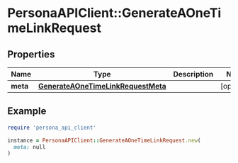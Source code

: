 # PersonaAPIClient::GenerateAOneTimeLinkRequest

## Properties

| Name | Type | Description | Notes |
| ---- | ---- | ----------- | ----- |
| **meta** | [**GenerateAOneTimeLinkRequestMeta**](GenerateAOneTimeLinkRequestMeta.md) |  | [optional] |

## Example

```ruby
require 'persona_api_client'

instance = PersonaAPIClient::GenerateAOneTimeLinkRequest.new(
  meta: null
)
```

